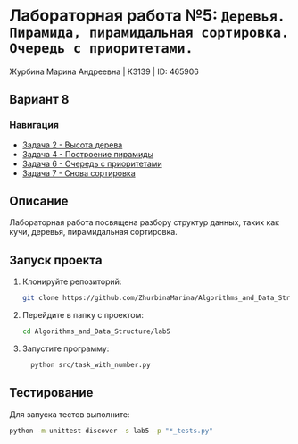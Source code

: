 # Лабораторная работа №5: `Деревья. Пирамида, пирамидальная сортировка. Очередь с приоритетами.`

Журбина Марина Андреевна | K3139 | ID: 465906
## Вариант 8
### Навигация

- [Задача 2 - Высота дерева](task2/task2.md)
- [Задача 4 - Построение пирамиды](task4/task4.md)
- [Задача 6 - Очередь с приоритетами](task6/task6.md)
- [Задача 7 - Снова сортировка](task7/task7.md)

## Описание

Лабораторная работа посвящена разбору структур данных, таких как кучи, деревья, пирамидальная сортировка.

## Запуск проекта
1. Клонируйте репозиторий:
   ```bash
   git clone https://github.com/ZhurbinaMarina/Algorithms_and_Data_Structure.git
   ```
2. Перейдите в папку с проектом:
   ```bash
   cd Algorithms_and_Data_Structure/lab5
   ```
3. Запустите программу:
   ```bash
     python src/task_with_number.py
   ```

## Тестирование
Для запуска тестов выполните:
```bash
python -m unittest discover -s lab5 -p "*_tests.py"
```
